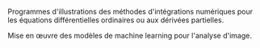 Programmes d'illustrations des méthodes d'intégrations numériques pour les équations différentielles ordinaires ou aux dérivées partielles.

Mise en œuvre des modèles de machine learning pour l'analyse d'image.
